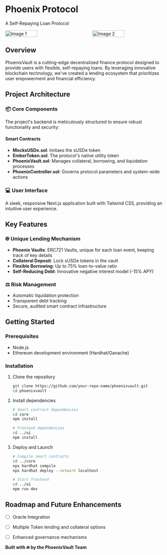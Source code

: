 # Phoenix Protocol

A Self-Repaying Loan Protocol

<div style="display: flex; justify-content: space-between;">
  <img src="p1.jpg" alt="Image 1" style="width: 45%;">
  <img src="p2.jpg" alt="Image 2" style="width: 45%;">
</div>

## Overview

PhoenixVault is a cutting-edge decentralized finance protocol designed to provide users with flexible, self-repaying loans. By leveraging innovative blockchain technology, we've created a lending ecosystem that prioritizes user empowerment and financial efficiency.

## Project Architecture

### 📦 Core Components
The project's backend is meticulously structured to ensure robust functionality and security:

#### Smart Contracts
- **MocksUSDe.sol**: Imitaes the sUSDe token
- **EmberToken.sol**: The protocol's native utility token
- **PhoenixVault.sol**: Manages collateral, borrowing, and liquidation processes
- **PhoenixController.sol**: Governs protocol parameters and system-wide actions

### 💻 User Interface
A sleek, responsive Next.js application built with Tailwind CSS, providing an intuitive user experience.

## Key Features

### 🌐 Unique Lending Mechanism
- **Phoenix Vaults**: ERC721 Vaults, unique for each loan event, keeping track of key details
- **Collateral Deposit**: Lock sUSDe tokens in the vault
- **Flexible Borrowing**: Up to 75% loan-to-value ratio
- **Self-Reducing Debt**: Innovative negative interest model (-15% APY)

### ⚖️ Risk Management
- Automatic liquidation protection
- Transparent debt tracking
- Secure, audited smart contract infrastructure

## Getting Started

### Prerequisites
- Node.js
- Ethereum development environment (Hardhat/Ganache)

### Installation

1. Clone the repository
   ```bash
   git clone https://github.com/your-repo-name/phoenixvault.git
   cd phoenixvault
   ```

2. Install dependencies
   ```bash
   # Smart contract dependencies
   cd core
   npm install

   # Frontend dependencies
   cd ../ui
   npm install
   ```

3. Deploy and Launch
   ```bash
   # Compile smart contracts
   cd ../core
   npx hardhat compile
   npx hardhat deploy --network localhost

   # Start frontend
   cd ../ui
   npm run dev
   ```

## Roadmap and Future Enhancements

- [ ] Oracle Integration
- [ ] Multiple Token lending and collateral options
- [ ] Enhanced governance mechanisms



**Built with 🔥 by the PhoenixVault Team**